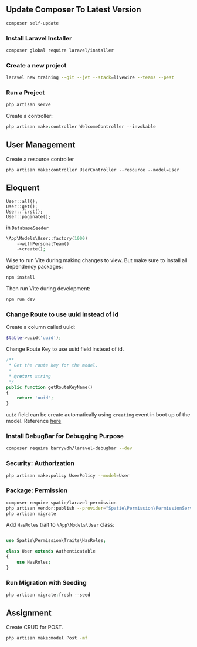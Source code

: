 ## Update Composer To Latest Version

```bash
composer self-update
```

### Install Laravel Installer

```bash
composer global require laravel/installer
```

### Create a new project

```bash
laravel new training --git --jet --stack=livewire --teams --pest
```

### Run a Project

```bash
php artisan serve
```

Create a controller:

```php
php artisan make:controller WelcomeController --invokable
```

## User Management

Create a resource controller

```
php artisan make:controller UserController --resource --model=User
```

## Eloquent

```
User::all();
User::get();
User::first();
User::paginate();
```

in `DatabaseSeeder`

```php
\App\Models\User::factory(1000)
    ->withPersonalTeam()
    ->create();
```

Wise to run Vite during making changes to view. But make sure to install all dependency packages:

```bash
npm install
```

Then run Vite during development:

```bash
npm run dev
```

### Change Route to use uuid instead of id

Create a column called uuid:

```php
$table->uuid('uuid');
```

Change Route Key to use uuid field instead of id.

```php
/**
 * Get the route key for the model.
 *
 * @return string
 */
public function getRouteKeyName()
{
    return 'uuid';
}
```

`uuid` field can be create automatically using `creating` event in boot up of the model. Reference [here](https://github.com/nasrulhazim/project-template/blob/master/app/Concerns/InteractsWithUuid.php)

### Install DebugBar for Debugging Purpose

```bash
composer require barryvdh/laravel-debugbar --dev
```

### Security: Authorization

```bash
php artisan make:policy UserPolicy --model=User
```

### Package: Permission

```bash
composer require spatie/laravel-permission
php artisan vendor:publish --provider="Spatie\Permission\PermissionServiceProvider"
php artisan migrate
```

Add `HasRoles` trait to `\App\Models\User` class:

```php

use Spatie\Permission\Traits\HasRoles;

class User extends Authenticatable
{
    use HasRoles;
}
```

### Run Migration with Seeding

```php
php artisan migrate:fresh --seed
```

## Assignment

Create CRUD for POST.

```bash
php artisan make:model Post -mf
```

